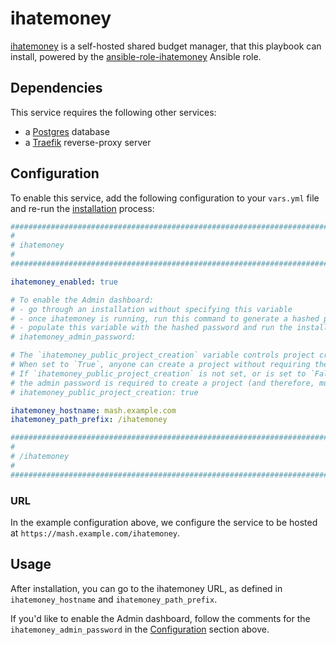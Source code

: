 # ihatemoney

[ihatemoney](https://github.com/spiral-project/ihatemoney) is a self-hosted shared budget manager, that this playbook can install, powered by the [ansible-role-ihatemoney](https://github.com/IUCCA/ansible-role-ihatemoney) Ansible role.


## Dependencies

This service requires the following other services:
- a [Postgres](postgres.md) database
- a [Traefik](traefik.md) reverse-proxy server


## Configuration

To enable this service, add the following configuration to your `vars.yml` file and re-run the [installation](../installing.md) process:

```yaml
########################################################################
#                                                                      #
# ihatemoney                                                           #
#                                                                      #
########################################################################

ihatemoney_enabled: true

# To enable the Admin dashboard:
# - go through an installation without specifying this variable
# - once ihatemoney is running, run this command to generate a hashed password: `docker exec -it mash-ihatemoney ihatemoney generate_password_hash`
# - populate this variable with the hashed password and run the installation process again
# ihatemoney_admin_password:

# The `ihatemoney_public_project_creation` variable controls project creation access.
# When set to `True`, anyone can create a project without requiring the admin password.
# If `ihatemoney_public_project_creation` is not set, or is set to `False`,
# the admin password is required to create a project (and therefore, must be defined above).
# ihatemoney_public_project_creation: true

ihatemoney_hostname: mash.example.com
ihatemoney_path_prefix: /ihatemoney

########################################################################
#                                                                      #
# /ihatemoney                                                          #
#                                                                      #
########################################################################
```

### URL

In the example configuration above, we configure the service to be hosted at `https://mash.example.com/ihatemoney`.

## Usage

After installation, you can go to the ihatemoney URL, as defined in `ihatemoney_hostname` and `ihatemoney_path_prefix`.

If you'd like to enable the Admin dashboard, follow the comments for the `ihatemoney_admin_password` in the [Configuration](#configuration) section above.
